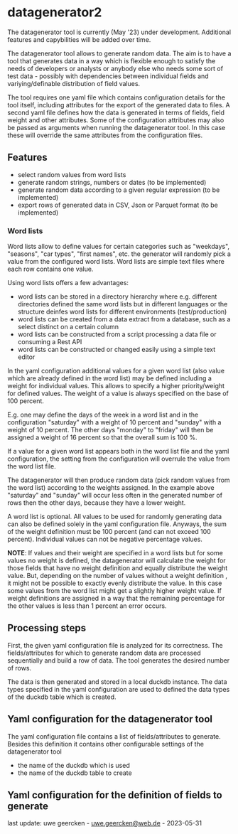 # datagenerator2

The datagenerator tool is currently (May '23) under development. Additional features and capybilities will be added over time.

The datagenerator tool allows to generate random data. The aim is to have a tool that generates data in a way which is flexible enough to satisfy the needs of developers or analysts or anybody else who needs some sort
of test data - possibly with dependencies between individual fields and variying/definable distribution of field values. 

The tool requires one yaml file which contains configuration details for the tool itself, including attributes for the
export of the generated data to files. A second yaml file defines how the data is generated in terms of fields, field weight and
other attributes.
Some of the configuration attributes may also be passed as arguments when running the datagenerator tool. In this case these
will override the same attributes from the configuration files.

## Features
- select random values from word lists
- generate random strings, numbers or dates (to be implemented)
- generate random data according to a given regular expression (to be implemented)
- export rows of generated data in CSV, Json or Parquet format (to be implemented)

### Word lists
Word lists allow to define values for certain categories such as "weekdays", "seasons", "car types",
"first names", etc. the generator will randomly pick a value from the configured word lists. Word lists are simple text files where each row contains one value.

Using word lists offers a few advantages:
- word lists can be stored in a directory hierarchy where e.g. different directories defined the same word lists but in different languages or the structure deinfes word lists for different environments (test/production)
- word lists can be created from a data extract from a database, such as a select distinct on a certain column
- word lists can be constructed from a script processing a data file or consuming a Rest API
- word lists can be constructed or changed easily using a simple text editor

In the yaml configuration additional values for a given word list (also value which are already defined in the word list) may be defined including a weight for individual values.
This allows to specify a higher priority/weight for defined values. The weight of a value is always specified on the base of 100 percent. 

E.g. one may define the days of the week in a word list and in the configuration "saturday" with a weight of 10 percent and 
"sunday" with a weight of 10 percent. The other days "monday" to "friday" will then be assigned a weight of 16 percent so that the overall sum is 100 %.

If a value for a given word list appears both in the word list file and the yaml configuration, the setting from the configuration will overrule the value from the word list file.

The datagenerator will then produce random data (pick random values from the word list) according to the weights assigned. In the example above "saturday" and "sunday" will occur
less often in the generated number of rows then the other days, because they have a lower weight.

A word list is optional. All values to be used for randomly generating data can also be defined solely in the yaml configuration file. Anyways, the sum of the weight definition
must be 100 percent (and can not exceed 100 percent). Individual values can not be negative percentage values.

**NOTE**: If values and their weight are specified in a word lists but for some values no weight is defined, the datagenerator will calculate the weight for those fields that have no weight definition
and equally distribute the weight value. But, depending on the number of values without a weight definition , it might not be possible to exactly evenly distribute the value. In this case some values
from the word list might get a slightly higher weight value. If weight definitions are assigned in a way that the remaining percentage for the other values is less than 1 percent an error occurs. 

## Processing steps
First, the given yaml configuration file is analyzed for its correctness. The fields/attributes for which to
generate random data are processed sequentially and build a row of data. The tool generates the desired number of rows.

The data is then generated and stored in a local duckdb instance. The data types specified in the yaml configuration are used to defined the data types of the duckdb table which is created.

## Yaml configuration for the datagenerator tool
The yaml configuration file contains a list of fields/attributes to generate. Besides this definition it contains other configurable settings of the datagenerator tool

- the name of the duckdb which is used
- the name of the duckdb table to create

## Yaml configuration for the definition of fields to generate






last update: uwe geercken - uwe.geercken@web.de - 2023-05-31
